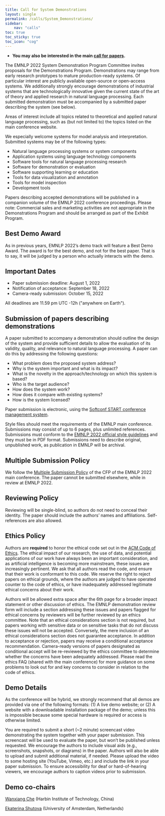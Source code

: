 ```yaml
---
title: Call for System Demonstrations
layout: single
permalink: /calls/System_Demonstrations/
sidebar: 
    nav: "calls"
toc: true
toc_sticky: true
toc_icon: "cog"
---
```


* **You may also be interested in the main [call for papers](../main_conference_papers/).**

The EMNLP 2022 System Demonstration Program Committee invites proposals for the Demonstrations Program. Demonstrations may range from early research prototypes to mature production-ready systems. Of particular interest are publicly available open-source or open-access systems. We additionally strongly encourage demonstrations of industrial systems that are technologically innovative given the current state of the art of theory and applied research in natural language processing. Each submitted demonstration must be accompanied by a submitted paper describing the system (see below). 

Areas of interest include all topics related to theoretical and applied natural language processing, such as (but not limited to) the topics listed on the main conference website. 

We especially welcome systems for model analysis and interpretation. Submitted systems may be of the following types:

* Natural language processing systems or system components
* Application systems using language technology components
* Software tools for natural language processing research
* Software for demonstration or evaluation
* Software supporting learning or education
* Tools for data visualization and annotation
* Tools for model inspection
* Development tools

Papers describing accepted demonstrations will be published in a companion volume of the EMNLP 2022 conference proceedings.
Please note: Commercial sales and marketing activities are not appropriate in the Demonstrations Program and should be arranged as part of the Exhibit Program.

## Best Demo Award

As in previous years, EMNLP 2022’s demo track will feature a Best Demo Award.  The award is for the best demo, and not for the best paper. That is to say, it will be judged by a person who actually interacts with the demo.

## Important Dates

* Paper submission deadline: August 1, 2022
* Notification of acceptance: September 18, 2022
* Camera-ready submission: October 15, 2022

All deadlines are 11.59 pm UTC -12h ("anywhere on Earth").

## Submission of papers describing demonstrations

A paper submitted to accompany a demonstration should outline the design of the system and provide sufficient details to allow the evaluation of its validity, quality, and relevance to natural language processing. A paper can do this by addressing the following questions:

* What problem does the proposed system address?
* Why is the system important and what is its impact?
* What is the novelty in the approach/technology on which this system is based?
* Who is the target audience?
* How does the system work?
* How does it compare with existing systems?
* How is the system licensed?

Paper submission is electronic, using the [Softconf START conference management system](https://softconf.com/emnlp2022/demos).

Style files should meet the requirements of the EMNLP main conference. Submissions may consist of up to 6 pages, plus unlimited references. Submissions must conform to the [EMNLP 2022 official style guidelines](../main_conference_papers/) and they must be in PDF format. Submissions need to describe original, unpublished work, as publication in EMNLP will be archival.

## Multiple Submission Policy

We follow the [Multiple Submission Policy](../main_conference_papers/#multiple-submission-policy) of the CFP of the EMNLP 2022 main conference. The paper cannot be submitted elsewhere, while in review at EMNLP 2022.

## Reviewing Policy

Reviewing will be single-blind, so authors do not need to conceal their identity. The paper should include the authors’ names and affiliations. Self-references are also allowed.


## Ethics Policy

Authors are **required** to honor the ethical code set out in the [ACM Code of Ethics](https://www.acm.org/code-of-ethics). The ethical impact of our research, the use of data, and potential applications of our work have always been an important consideration, and as artificial intelligence is becoming more mainstream, these issues are increasingly pertinent. We ask that all authors read the code, and ensure that their work is conformant to this code. We reserve the right to reject papers on ethical grounds, where the authors are judged to have operated counter to the code of ethics, or have inadequately addressed legitimate ethical concerns about their work.


Authors will be allowed extra space after the 6th page for a broader impact statement or other discussion of ethics. The EMNLP demonstration review form will include a section addressing these issues and papers flagged for ethical concerns by reviewers will be further reviewed by an ethics committee. Note that an ethical considerations section is not required, but papers working with sensitive data or on sensitive tasks that do not discuss these issues will not be accepted. Conversely, the mere inclusion of an ethical considerations section does not guarantee acceptance. In addition to acceptance or rejection, papers may receive a conditional acceptance recommendation. Camera-ready versions of papers designated as conditional accept will be re-reviewed by the ethics committee to determine whether the concerns have been adequately addressed. Please read the ethics FAQ (shared with the main conference) for more guidance on some problems to look out for and key concerns to consider in relation to the code of ethics.



## Demo Details

As the conference will be hybrid, we strongly recommend that all demos are provided via one of the following formats: (1) A live demo website; or (2) A website with a downloadable installation package of the demo; unless this is impossible because some special hardware is required or access is otherwise limited.

You are required to submit a short (~2 minute) screencast video demonstrating the system together with your paper submission. This screencast will be used to evaluate the paper, but won’t be published unless requested. We encourage the authors to include visual aids (e.g., screenshots, snapshots, or diagrams) in the paper. Authors will also be able to upload and submit additional material, if needed. Please upload the video to some hosting site (YouTube, Vimeo, etc.) and include the link in your paper submission. To ensure accessibility for deaf or hard-of-hearing viewers, we encourage authors to caption videos prior to submission.

## Demo co-chairs

[Wanxiang Che](http://ir.hit.edu.cn/~car/) (Harbin Institute of Technology, China)

[Ekaterina Shutova](https://www.shutova.org/) (University of Amsterdam, Netherlands)

